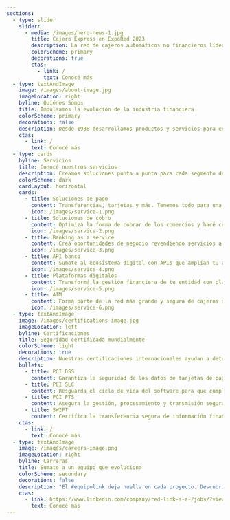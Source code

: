 ```yaml
---
sections:
  - type: slider
    slider:
      - media: /images/hero-news-1.jpg
        title: Cajero Express en ExpoRed 2023
        description: La red de cajeros automáticos no financieros líder en el mercado del sector expendedor, será uno de los protagonistas de la muestra organizada por YPF y la Asociación de Operadores.
        colorScheme: primary
        decorations: true
        ctas:
          - link: /
            text: Conocé más
  - type: textAndImage
    image: /images/about-image.jpg
    imageLocation: right
    byline: Quiénes Somos
    title: Impulsamos la evolución de la industria financiera
    colorScheme: primary
    decorations: false
    description: Desde 1988 desarrollamos productos y servicios para entidades financieras, organismos gubernamentales y empresas de todo Argentina.
    ctas:
      - link: /
        text: Conocé más
  - type: cards
    byline: Servicios
    title: Conocé nuestros servicios
    description: Creamos soluciones punta a punta para cada segmento del ecosistema financiero.
    colorScheme: dark
    cardLayout: horizontal
    cards:
      - title: Soluciones de pago
        content: Transferencias, tarjetas y más. Tenemos todo para una experiencia de pago completa.
        icon: /images/service-1.png
      - title: Soluciones de cobro
        content: Optimizá la forma de cobrar de los comercios y hacé crecer cada negocio.
        icon: /images/service-2.png
      - title: Banking as a service
        content: Creá oportunidades de negocio revendiendo servicios a otros bancos y empresas.
        icon: /images/service-3.png
      - title: API banco
        content: Sumate al ecosistema digital con APIs que amplían tu alcance y potencian tu negocio.
        icon: /images/service-4.png
      - title: Plataformas digitales
        content: Transformá la gestión financiera de tu entidad con plataformas flexibles, seguras y personalizadas.
        icon: /images/service-5.png
      - title: ATM
        content: Formá parte de la red más grande y segura de cajeros de todo el país.
        icon: /images/service-6.png
  - type: textAndImage
    image: /images/certifications-image.jpg
    imageLocation: left
    byline: Certificaciones
    title: Seguridad certificada mundialmente
    colorScheme: light
    decorations: true
    description: Nuestras certificaciones internacionales ayudan a detectar y prevenir ciberataques con los estándares más altos de la industria.
    bullets:
      - title: PCI DSS
        content: Garantiza la seguridad de los datos de tarjetas de pago con estrictos controles y procedimientos.
      - title: PCI SLC
        content: Resguarda el ciclo de vida del software para que cumpla con prácticas de seguridad rigurosas durante todo su desarrollo.
      - title: PCI PTS
        content: Asegura la gestión, procesamiento y transmisión segura del PIN en transacciones de pago en ATM y terminales de punto de venta.
      - title: SWIFT
        content: Certifica la transferencia segura de información financiera entre instituciones.
    ctas:
      - link: /
        text: Conocé más
  - type: textAndImage
    image: /images/careers-image.png
    imageLocation: right
    byline: Carreras
    title: Sumate a un equipo que evoluciona
    colorScheme: secondary
    decorations: false
    description: "El #equipolink deja huella en cada proyecto. Descubrí nuestro ADN y conocé las búsquedas abiertas."
    ctas:
      - link: https://www.linkedin.com/company/red-link-s-a-/jobs/?viewAsMember=true
        text: Conocé más
---
```

